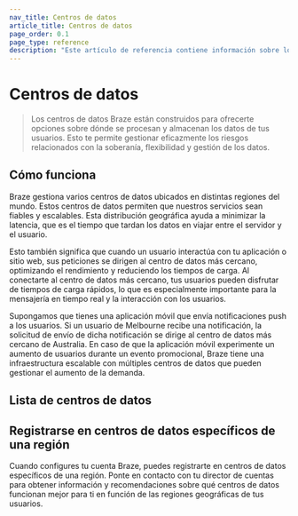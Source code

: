 ```yaml
---
nav_title: Centros de datos
article_title: Centros de datos
page_order: 0.1
page_type: reference
description: "Este artículo de referencia contiene información sobre los centros de datos, incluida su ubicación y cómo registrarse en centros de datos específicos de una región."
---
```


# Centros de datos

> Los centros de datos Braze están construidos para ofrecerte opciones sobre dónde se procesan y almacenan los datos de tus usuarios. Esto te permite gestionar eficazmente los riesgos relacionados con la soberanía, flexibilidad y gestión de los datos.

## Cómo funciona

Braze gestiona varios centros de datos ubicados en distintas regiones del mundo. Estos centros de datos permiten que nuestros servicios sean fiables y escalables. Esta distribución geográfica ayuda a minimizar la latencia, que es el tiempo que tardan los datos en viajar entre el servidor y el usuario. 

Esto también significa que cuando un usuario interactúa con tu aplicación o sitio web, sus peticiones se dirigen al centro de datos más cercano, optimizando el rendimiento y reduciendo los tiempos de carga. Al conectarte al centro de datos más cercano, tus usuarios pueden disfrutar de tiempos de carga rápidos, lo que es especialmente importante para la mensajería en tiempo real y la interacción con los usuarios.

Supongamos que tienes una aplicación móvil que envía notificaciones push a los usuarios. Si un usuario de Melbourne recibe una notificación, la solicitud de envío de dicha notificación se dirige al centro de datos más cercano de Australia. En caso de que la aplicación móvil experimente un aumento de usuarios durante un evento promocional, Braze tiene una infraestructura escalable con múltiples centros de datos que pueden gestionar el aumento de la demanda.

## Lista de centros de datos

### 



### 



### 



## Registrarse en centros de datos específicos de una región

Cuando configures tu cuenta Braze, puedes registrarte en centros de datos específicos de una región. Ponte en contacto con tu director de cuentas para obtener información y recomendaciones sobre qué centros de datos funcionan mejor para ti en función de las regiones geográficas de tus usuarios.

